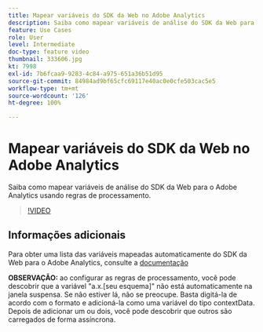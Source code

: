 ```yaml
---
title: Mapear variáveis do SDK da Web no Adobe Analytics
description: Saiba como mapear variáveis de análise do SDK da Web para o Adobe Analytics usando regras de processamento.
feature: Use Cases
role: User
level: Intermediate
doc-type: feature video
thumbnail: 333606.jpg
kt: 7998
exl-id: 7b6fcaa9-9283-4c84-a975-651a36b51d95
source-git-commit: 84984ad9bf65cfc69117e40ac0e0cfe503cac5e5
workflow-type: tm+mt
source-wordcount: '126'
ht-degree: 100%

---
```


# Mapear variáveis do SDK da Web no Adobe Analytics

Saiba como mapear variáveis de análise do SDK da Web para o Adobe Analytics usando regras de processamento.

>[!VIDEO](https://video.tv.adobe.com/v/3413468/?quality=12&learn=on&captions=por_br)

## Informações adicionais 

Para obter uma lista das variáveis mapeadas automaticamente do SDK da Web para o Adobe Analytics, consulte a [documentação](https://experienceleague.adobe.com/docs/experience-platform/edge/data-collection/adobe-analytics/automatically-mapped-vars.html?lang=pt-BR)

**OBSERVAÇÃO:** ao configurar as regras de processamento, você pode descobrir que a variável &quot;a.x.[seu esquema]&quot; não está automaticamente na janela suspensa. Se não estiver lá, não se preocupe. Basta digitá-la de acordo com o formato e adicioná-la como uma variável do tipo contextData. Depois de adicionar um ou dois, você pode descobrir que outros são carregados de forma assíncrona.
